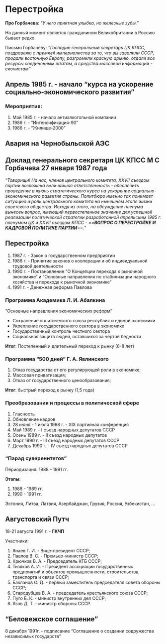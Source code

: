 # Перестройка
**Про Горбачева**:
*“У него приятная улыбка, но железные зубы.”*

На данный момент является гражданином Великобритании в Россию бывает редко.

Письмо Горбачеву: *“Господин генеральный секретарь ЦК КПСС, поздравляю с премией империалистов за то, что вы завалили СССР, продали восточную Европу, разгромили красную армию, отдали все ресурсы соединенным штатам, а средства массовой информации - сионистам”*

## Апрель 1985 г. - начало “курса на ускорение социально-экономического развития”
### Мероприятия:
1. Май 1985 г. - начало антиалкогольной компании
2. 1986 г. - “Интенсификация-90”
3. 1986 г. - “Жилище-2000”

## Авария на Чернобыльской АЭС

## Доклад генерального секретаря ЦК КПСС М С Горбачева 27 января 1987 года

*“Товарищи! На нас, членов центрального комитета, XXVII съездом партии возложена величайшая ответственность - обеспечить проведение в жизнь стратегического курса на ускорение социально-экономического развития страны. Политбюро именно так понимает ситуацию и роль центрального комитета на нынешнем этапе жизни советского общества. Исходя из этого, на обсуждение пленума вынесен вопрос, имеющий первостепенное значение для успешной реализации политической стратегии разработанной апрельским 1985 г. пленумом ЦК и XXVII съездом КПСС - ==**ВОПРОС О ПЕРЕСТРОЙКЕ И КАДРОВОЙ ПОЛИТИКЕ ПАРТИИ**==.”*

## Перестройка
1. 1987 г. - Закон о государственном предприятии
2. 1988 г. - Принятие законов о кооперации и об индивидуальной трудовой деятельности
3. 1990 г. - Постановление “О Концепции перехода к рыночной экономике“ и “Основные направления по стабилизации народного хозяйства и перехода к рыночной экономике”
4. 1991 г. - Денежная реформа Павлова

### Программа Академика Л. И. Абалкина
“Основные направления экономических реформ”
- Сохранение политического союза республик и единой экономики
- Укрепление государственного сектора в экономике
- Государственный контроль честного сектора
- Социальная защита людей, оставшихся за чертой бедности

**Итог**: Постепенный и длительный переход к рынку (6-8 лет)

### Программа “500 дней” Г. А. Явлинского
1. Отказ государства от его регулирующей роли в экономике;
2. Массовая приватизация;
3. Отказ от государственного ценообразования;

**Итог**: быстрый переход к рынку (1,5 года)

### Преобразования и процессы в политической сфере
1. Гласность
2. Обновление кадров
3. 28 июня - 1 июля 1988 г. - XIX партийная конференция
4. Май 1989 г. - I съезд народных депутатов СССР
5. Осень 1989 г. - II съезд народных депутатов
6. Март 1990 г. - III съезд народных депутатов СССР
7. Декабрь 1990 г. - IV съезд народных депутатов СССР

### “Парад суверенитетов”
Периодизация: 1988 - 1991 гг.

**Этапы**:
1. 1988 - 1989 гг.
2. 1990 - 1991 гг.

Эстония, Литва, Латвия, Азербайджан, Грузия, Россия, Узбекистан, ...

## Августовский Путч
18-21 августа 1991 г. - **ГКЧП**

Участники:
1. Янаев Г. И. - Вице-президент СССР;
2. Павлов В. С. - Премьер-министр СССР;
3. Крючков В. А. - Председатель КГБ СССР;
4. Тизяков А. И. - Президент ассоциации государственных предприятий и объектов промышленности, строительства, транспорта и связи СССР;
5. Бакланов О. Д. - первый заместитель председателя совета обороны СССР;
6. Стародубцев В. А. - председатель крестьянского союза СССР;
7. Пуго Б. К. - министр внутренних дел СССР;
8. Язов Д. Т. - министр обороны СССР.


## “Беловежское соглашение”
8 декабря 1991г. - подписание “Соглашение о создании содружества независимых государств”

